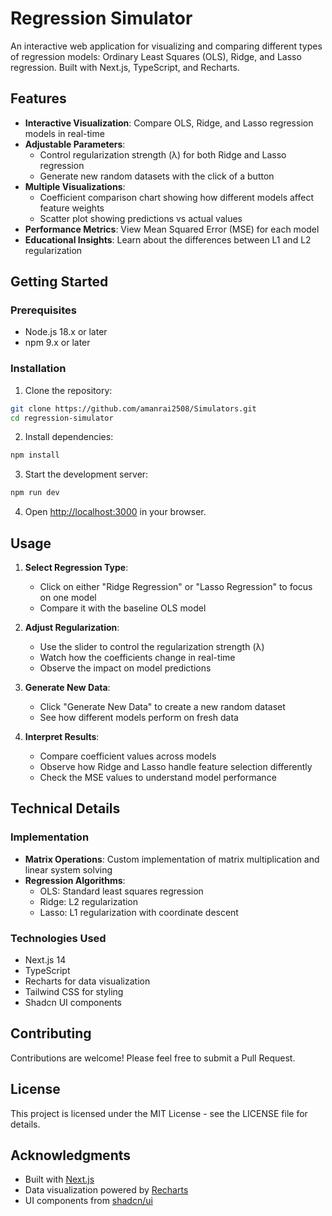 # Regression Simulator

An interactive web application for visualizing and comparing different types of regression models: Ordinary Least Squares (OLS), Ridge, and Lasso regression. Built with Next.js, TypeScript, and Recharts.

## Features

- **Interactive Visualization**: Compare OLS, Ridge, and Lasso regression models in real-time
- **Adjustable Parameters**: 
  - Control regularization strength (λ) for both Ridge and Lasso regression
  - Generate new random datasets with the click of a button
- **Multiple Visualizations**:
  - Coefficient comparison chart showing how different models affect feature weights
  - Scatter plot showing predictions vs actual values
- **Performance Metrics**: View Mean Squared Error (MSE) for each model
- **Educational Insights**: Learn about the differences between L1 and L2 regularization

## Getting Started

### Prerequisites

- Node.js 18.x or later
- npm 9.x or later

### Installation

1. Clone the repository:
```bash
git clone https://github.com/amanrai2508/Simulators.git
cd regression-simulator
```

2. Install dependencies:
```bash
npm install
```

3. Start the development server:
```bash
npm run dev
```

4. Open [http://localhost:3000](http://localhost:3000) in your browser.

## Usage

1. **Select Regression Type**:
   - Click on either "Ridge Regression" or "Lasso Regression" to focus on one model
   - Compare it with the baseline OLS model

2. **Adjust Regularization**:
   - Use the slider to control the regularization strength (λ)
   - Watch how the coefficients change in real-time
   - Observe the impact on model predictions

3. **Generate New Data**:
   - Click "Generate New Data" to create a new random dataset
   - See how different models perform on fresh data

4. **Interpret Results**:
   - Compare coefficient values across models
   - Observe how Ridge and Lasso handle feature selection differently
   - Check the MSE values to understand model performance

## Technical Details

### Implementation

- **Matrix Operations**: Custom implementation of matrix multiplication and linear system solving
- **Regression Algorithms**:
  - OLS: Standard least squares regression
  - Ridge: L2 regularization
  - Lasso: L1 regularization with coordinate descent

### Technologies Used

- Next.js 14
- TypeScript
- Recharts for data visualization
- Tailwind CSS for styling
- Shadcn UI components

## Contributing

Contributions are welcome! Please feel free to submit a Pull Request.

## License

This project is licensed under the MIT License - see the LICENSE file for details.

## Acknowledgments

- Built with [Next.js](https://nextjs.org/)
- Data visualization powered by [Recharts](https://recharts.org/)
- UI components from [shadcn/ui](https://ui.shadcn.com/) 